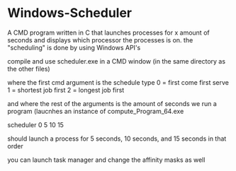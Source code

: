 # Windows-Scheduler
A CMD program written in C that launches processes for x amount of seconds and displays which processor the processes is on.
 the "scheduling" is done by using Windows API's

compile and use scheduler.exe in a CMD window (in the same directory as the other files)

  where the first cmd argument is the schedule type
  0 = first come first serve
  1 = shortest job first
  2 = longest job first
  
  and where the rest of the arguments is the amount of seconds we run a program (laucnhes an instance of compute_Program_64.exe
  
  scheduler 0 5 10 15
  
  should launch a process for 5 seconds, 10 seconds, and 15 seconds in that order
  
  you can launch task manager and change the affinity masks as well
